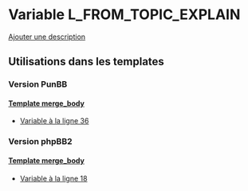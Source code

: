 # Variable L_FROM_TOPIC_EXPLAIN
[Ajouter une description](https://fa-tvars.appspot.com/var/L_FROM_TOPIC_EXPLAIN)

## Utilisations dans les templates

### Version PunBB

#### [Template merge_body](punbb/merge_body.md)
* [Variable &agrave; la ligne 36](../punbb/merge_body.tpl#L36)

### Version phpBB2

#### [Template merge_body](subsilver/merge_body.md)
* [Variable &agrave; la ligne 18](../subsilver/merge_body.tpl#L18)